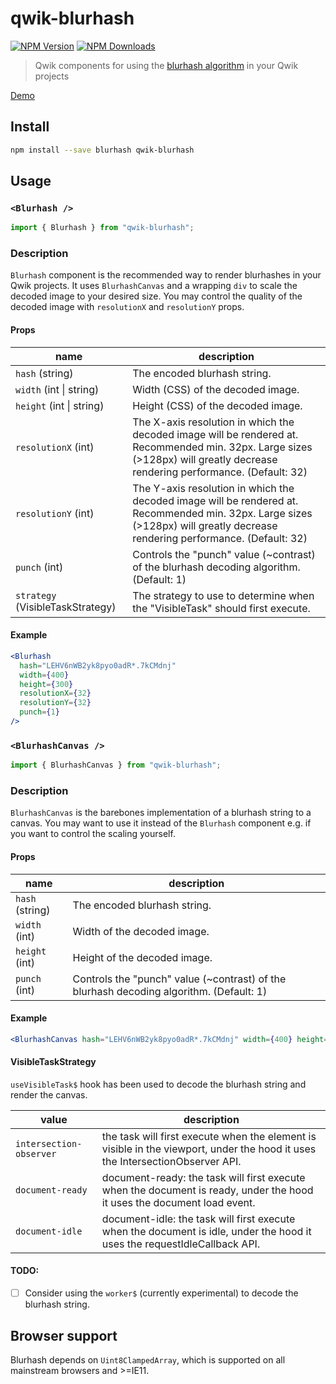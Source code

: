 # qwik-blurhash

[![NPM Version](https://img.shields.io/npm/v/qwik-blurhash.svg?style=flat)](https://www.npmjs.com/package/qwik-blurhash)
[![NPM Downloads](https://img.shields.io/npm/dm/qwik-blurhash.svg?style=flat)](https://npmcharts.com/compare/qwik-blurhash?minimal=true)

> Qwik components for using the [blurhash algorithm](https://blurha.sh) in your Qwik projects

[Demo](https://woltapp.github.io/react-blurhash/)

## Install

```sh
npm install --save blurhash qwik-blurhash
```

## Usage

### `<Blurhash />`

```js
import { Blurhash } from "qwik-blurhash";
```

### Description

`Blurhash` component is the recommended way to render blurhashes in your Qwik projects.
It uses `BlurhashCanvas` and a wrapping `div` to scale the decoded image to your desired size. You may control the quality of the decoded image with `resolutionX` and `resolutionY` props.

#### Props

| name                              | description                                                                                                                                                                  |
|-----------------------------------|------------------------------------------------------------------------------------------------------------------------------------------------------------------------------|
| `hash` (string)                   | The encoded blurhash string.                                                                                                                                                 |
| `width` (int \| string)           | Width (CSS) of the decoded image.                                                                                                                                            |
| `height` (int \| string)          | Height (CSS) of the decoded image.                                                                                                                                           |
| `resolutionX` (int)               | The X-axis resolution in which the decoded image will be rendered at. Recommended min. 32px. Large sizes (>128px) will greatly decrease rendering performance. (Default: 32) |
| `resolutionY` (int)               | The Y-axis resolution in which the decoded image will be rendered at. Recommended min. 32px. Large sizes (>128px) will greatly decrease rendering performance. (Default: 32) |
| `punch` (int)                     | Controls the "punch" value (~contrast) of the blurhash decoding algorithm. (Default: 1)                                                                                      |
| `strategy` (VisibleTaskStrategy)  | The strategy to use to determine when the "VisibleTask" should first execute.                                                                                                                                                     |


#### Example

```jsx
<Blurhash
  hash="LEHV6nWB2yk8pyo0adR*.7kCMdnj"
  width={400}
  height={300}
  resolutionX={32}
  resolutionY={32}
  punch={1}
/>
```

### `<BlurhashCanvas />`

```js
import { BlurhashCanvas } from "qwik-blurhash";
```

### Description

`BlurhashCanvas` is the barebones implementation of a blurhash string to a canvas. You may want to use it instead of the `Blurhash` component e.g. if you want to control the scaling yourself.

#### Props

| name            | description                                                                             |
| --------------- | --------------------------------------------------------------------------------------- |
| `hash` (string) | The encoded blurhash string.                                                            |
| `width` (int)   | Width of the decoded image.                                                             |
| `height` (int)  | Height of the decoded image.                                                            |
| `punch` (int)   | Controls the "punch" value (~contrast) of the blurhash decoding algorithm. (Default: 1) |

#### Example

```jsx
<BlurhashCanvas hash="LEHV6nWB2yk8pyo0adR*.7kCMdnj" width={400} height={300} punch={1} />
```

#### VisibleTaskStrategy
`useVisibleTask$` hook has been used to decode the blurhash string and render the canvas.

| value                   | description                                                                                                                     |
|-------------------------|---------------------------------------------------------------------------------------------------------------------------------|
| `intersection-observer` | the task will first execute when the element is visible in the viewport, under the hood it uses the IntersectionObserver API.   |
| `document-ready`        | document-ready: the task will first execute when the document is ready, under the hood it uses the document load event.         |
| `document-idle`         | document-idle: the task will first execute when the document is idle, under the hood it uses the requestIdleCallback API.       |

#### TODO:
- [ ] Consider using the `worker$` (currently experimental) to decode the blurhash string.

## Browser support

Blurhash depends on `Uint8ClampedArray`, which is supported on all mainstream browsers and >=IE11.
